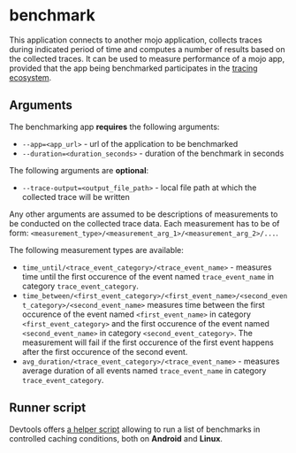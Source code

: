 # benchmark

This application connects to another mojo application, collects traces during
indicated period of time and computes a number of results based on the collected
traces. It can be used to measure performance of a mojo app, provided that the
app being benchmarked participates in the [tracing
ecosystem](../../mojo/services/tracing/public/interfaces/tracing.mojom).

## Arguments

The benchmarking app **requires** the following arguments:

 - `--app=<app_url>` - url of the application to be benchmarked
 - `--duration=<duration_seconds>` - duration of the benchmark in seconds

The following arguments are **optional**:

 - `--trace-output=<output_file_path>` - local file path at which the collected trace
   will be written

Any other arguments are assumed to be descriptions of measurements to be
conducted on the collected trace data. Each measurement has to be of form:
`<measurement_type>/<measurement_arg_1>/<measurement_arg_2>/...`.

The following measurement types are available:

 - `time_until/<trace_event_category>/<trace_event_name>` - measures time until
   the first occurence of the event named `trace_event_name` in category
   `trace_event_category`.
 - `time_between/<first_event_category>/<first_event_name>/<second_event_category>/<second_event_name>`
   measures time between the first occurence of the event named
   `<first_event_name>` in category `<first_event_category>` and the first occurence
   of the event named `<second_event_name>` in category
   `<second_event_category>`. The measurement will fail if the first occurence
   of the first event happens after the first occurence of the second event.
 - `avg_duration/<trace_event_category>/<trace_event_name>` - measures average
   duration of all events named `trace_event_name` in category
   `trace_event_category`.

## Runner script

Devtools offers [a helper script](../../mojo/devtools/common/mojo_benchmark)
allowing to run a list of benchmarks in controlled caching conditions, both
on **Android** and **Linux**.
